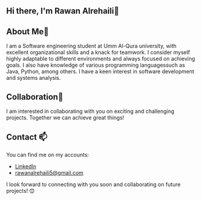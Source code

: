 ## Hi there, I'm Rawan Alrehaili👋

## About Me👀
I am a Software engineering student at Umm Al-Qura university, with excellent organizational skills and a knack for teamwork. I consider myself highly adaptable to different environments and always focused on achieving goals. I also have knowledge of various programming languages ​​such as Java, Python, among others. I have a keen interest in software development and systems analysis.


## Collaboration🤝
I am interested in collaborating with you on exciting and challenging projects. Together we can achieve great things!

## Contact 📫
You can find me on my accounts:

- [LinkedIn](www.linkedin.com/in/rawan-alrehaili-se)
- [rawanalrehaili5@gmail.com](rawanalrehaili5@gmail.com)

I look forward to connecting with you soon and collaborating on future projects! 😊


<!--
**Rawanc/Rawanc** is a ✨ _special_ ✨ repository because its `README.md` (this file) appears on your GitHub profile.

Here are some ideas to get you started:

- 🔭 I’m currently working on ...
- 🌱 I’m currently learning ...
- 👯 I’m looking to collaborate on ...
- 🤔 I’m looking for help with ...
- 💬 Ask me about ...
- 📫 How to reach me: ...
- 😄 Pronouns: ...
- ⚡ Fun fact: ...
-->
